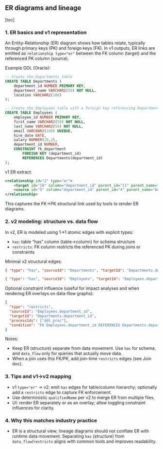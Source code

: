 ## ER diagrams and lineage

[toc]

### 1. ER basics and v1 representation

An Entity-Relationship (ER) diagram shows how tables relate, typically through
primary keys (PK) and foreign keys (FK). In v1 outputs, ER links are emitted as
`relationship type="er"` between the FK column (target) and the referenced PK
column (source).

Example DDL (Oracle):
```sql
-- Create the Departments table
CREATE TABLE Departments (
    department_id NUMBER PRIMARY KEY,
    department_name VARCHAR2(50) NOT NULL,
    location VARCHAR2(100)
);

-- Create the Employees table with a foreign key referencing Departments
CREATE TABLE Employees (
    employee_id NUMBER PRIMARY KEY,
    first_name VARCHAR2(50) NOT NULL,
    last_name VARCHAR2(50) NOT NULL,
    email VARCHAR2(100) UNIQUE,
    hire_date DATE,
    salary NUMBER(10,2),
    department_id NUMBER,
    CONSTRAINT fk_department
        FOREIGN KEY (department_id)
        REFERENCES Departments(department_id)
);
```

v1 ER extract:
```xml
<relationship id="2" type="er">
    <target id="18" column="department_id" parent_id="11" parent_name="Employees"/>
    <source id="5" column="department_id" parent_id="4" parent_name="Departments"/>
</relationship>
```

This captures the FK→PK structural link used by tools to render ER diagrams.

### 2. v2 modeling: structure vs. data flow

In v2, ER is modeled using 1→1 atomic edges with explicit types:

- `has`: table “has” column (table→column) for schema structure
- `restricts`: FK column restricts the referenced PK during joins or constraints

Minimal v2 structural edges:
```json
{ "type": "has", "sourceId": "Departments", "targetId": "Departments.department_id" }
```
```json
{ "type": "has", "sourceId": "Employees", "targetId": "Employees.department_id" }
```

Optional constraint influence (useful for impact analyses and when rendering
ER overlays on data-flow graphs):
```json
{
  "type": "restricts",
  "sourceId": "Employees.department_id",
  "targetId": "Departments.department_id",
  "processIds": ["ddl_proc"],
  "condition": "FK Employees.department_id REFERENCES Departments.department_id"
}
```

Notes:
- Keep ER (structure) separate from data movement. Use `has` for schema, and
  `data_flow` only for queries that actually move data.
- When a join uses this FK/PK, add join-time `restricts` edges (see Join doc).

### 3. Tips and v1→v2 mapping

- v1 `type="er"` → v2: emit `has` edges for table/column hierarchy; optionally
  add a `restricts` edge to capture FK enforcement.
- Use deterministic `qualifiedName` per v2 to merge ER from multiple files.
- UI: render ER separately or as an overlay; allow toggling constraint
  influences for clarity.

### 4. Why this matches industry practice

- ER is a structural view; lineage diagrams should not conflate ER with runtime
  data movement. Separating `has` (structure) from `data_flow`/`restricts`
  aligns with common tools and improves readability.
